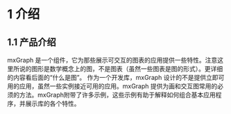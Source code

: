 
# 1 介绍
## 1.1 产品介绍
mxGraph 是一个组件，它为那些展示可交互的图表的应用提供一些特性。注意这里所说的图形是数学概念上的图，不是图表（虽然一些图表是图的形式）。更详细的内容看后面的“什么是图”。
作为一个开发库，mxGraph 设计的不是提供立即可用的应用，虽然一些实例接近可用的应用。mxGraph 提供为画和交互图常用的必须的方法。mxGraph附带了许多示例，这些示例有助于解释如何组合基本应用程序，并展示库的各个特性。


